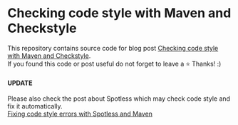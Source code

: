 # Checking code style with Maven and Checkstyle
This repository contains source code for blog post [Checking code style with Maven and Checkstyle](https://hubert.codes/posts/devops/maven-code-quality-with-checkstyle/). \
If you found this code or post useful do not forget to leave a ⭐️  Thanks! :)



#### UPDATE
Please also check the post about Spotless which may check code style and fix it automatically. \
[Fixing code style errors with Spotless and Maven](https://github.com/HubertWo/hubert-codes-maven-spotless)
